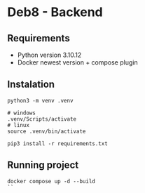 # Deb8 - Backend

## Requirements
- Python version 3.10.12
- Docker newest version + compose plugin

## Instalation

```shell
python3 -m venv .venv

# windows
.venv/Scripts/activate
# linux
source .venv/bin/activate

pip3 install -r requirements.txt
```

## Running project
```shell
docker compose up -d --build
``